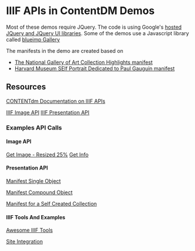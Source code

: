 IIIF APIs in ContentDM Demos
=============

Most of these demos require JQuery. The code is using Google's [hosted JQuery and JQuery UI libraries](https://developers.google.com/speed/libraries/).
Some of the demos use a Javascript library called [blueimp Gallery](https://blueimp.github.io/Gallery/)

The manifests in the demo are created based on 
- [The National Gallery of Art Collection Highlights manifest](https://media.nga.gov/public/manifests/nga_highlights.json)
- [Harvard Museum SElf Portrait Dedicated to Paul Gauguin manifest](https://iiif.harvardartmuseums.org/manifests/object/299843)

## Resources
[CONTENTdm Documentation on IIIF APIs](https://www.oclc.org/support/services/contentdm/help/customizing-website-help/other-customizations/iiif-api-support.en.html)

[IIIF Image API](http://iiif.io/api/image/2.1/) 
[IIIF Presentation API](http://iiif.io/api/presentation/2.1/) 

### Examples API Calls

#### Image API
[Get Image - Resized 25%](https://sandbox.contentdm.oclc.org/digital/iiif/coll16/357/full/pct:25/0/default.jpg)
[Get Info](https://sandbox.contentdm.oclc.org/digital/iiif/coll16/357/info.json)

#### Presentation API
[Manifest Single Object](https://sandbox.contentdm.oclc.org/digital/iiif-info/coll16/357)

[Manifest Compound Object](https://sandbox.contentdm.oclc.org/digital/iiif-info/p10010coll1/42)

[Manifest for a Self Created Collection](https://github.com/OCLC-Developer-Network/iiif_demos/blob/master/kac_cmd_highlights.json)

#### IIIF Tools And Examples
[Awesome IIIF Tools](https://github.com/IIIF/awesome-iiif)

[Site Integration](http://ronallo.com/iiif-workshop/now/site-integration.html)
